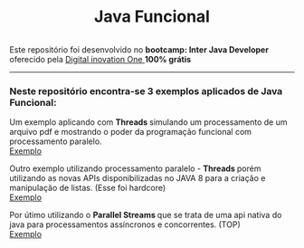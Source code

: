 <div style="display:flex;justify-content:center;" > 
    <h1>
        Java Funcional
    </h1>
</div>

<p> Este repositório foi desenvolvido no <strong> bootcamp: Inter Java Developer </strong> oferecido pela <a href="https://web.digitalinnovation.one/track/inter-java-developer?tab=path"> Digital inovation One </a> <strong> 100% grátis </strong></p>

___
<h3> Neste repositório encontra-se 3 exemplos aplicados de Java Funcional: 
</h3>

<p>
    Um exemplo aplicando com <strong> Threads </strong> simulando um processamento de um arquivo pdf e mostrando o poder da programação funcional com processamento paralelo. <br/> <a href="./src/ExemploGeradorPDF/App.java"> Exemplo </a> 
</p>

<p> 
    Outro exemplo utilizando processamento paralelo - <strong> Threads </strong> porém utilizando as novas APIs disponibilizadas no JAVA 8 para a criação e manipulação de listas. (Esse foi hardcore) <br/>
    <a href="./src/ExemploAfazeresCasa/App.java"> Exemplo </a> </p>

<p> 
    Por útimo utilizando o <strong> Parallel Streams </strong> que se trata de uma api nativa do java para processamentos assíncronos e concorrentes. (TOP)
    <br/> <a href="./src/ExemploUtilizandoParallelStreams/App.java"> Exemplo </a> 
</p>
    
